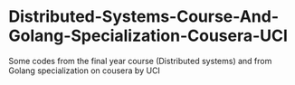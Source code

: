 # Distributed-Systems-Course-And-Golang-Specialization-Cousera-UCI

Some codes from the final year course (Distributed systems) and from Golang specialization on cousera by UCI
